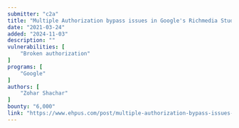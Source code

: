 ```yaml
---
submitter: "c2a"
title: "Multiple Authorization bypass issues in Google's Richmedia Studio"
date: "2021-03-24"
added: "2024-11-03"
description: ""
vulnerabilities: [
    "Broken authorization"
]
programs: [
    "Google"
]
authors: [
    "Zohar Shachar"
]
bounty: "6,000"
link: "https://www.ehpus.com/post/multiple-authorization-bypass-issues-in-google-s-richmedia-studio"
---
```




